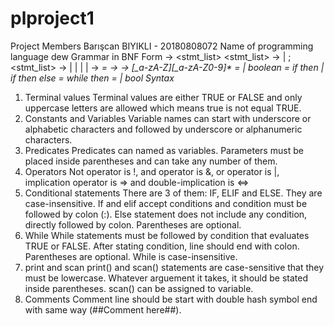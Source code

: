 # plproject1
Project Members
Barışcan BIYIKLI - 20180808072
Name of programming language
dew
Grammar in BNF Form
<program> -> <stmt_list>
<stmt_list> -> <statement> | <statement>;<stmt_list>
<statement> -> <assignment> | <if-statement> | <while-loop> | <print> | <scan>
<assignment> -> <var> = <expression>
<var> -> <identifier> 
<identifier> -> [_a-zA-Z][_a-zA-Z0-9]*
<expression> = <var> | boolean
<if-statement> = if <expression> then <statement> | if <expression> then <statement> else <statement>
<while-loop> = while <expression> then <statement>
<print> = <var> | bool
Syntax
1. Terminal values
    Terminal values are either TRUE or FALSE and only uppercase letters are allowed which means true is not equal TRUE.
2. Constants and Variables
    Variable names can start with underscore or alphabetic characters and followed by underscore or alphanumeric characters.
3. Predicates
    Predicates can named as variables. Parameters must be placed inside parentheses and can take any number of them.
4. Operators
    Not operator is !, and operator is &, or operator is |, implication operator is => and double-implication is <=>
5. Conditional statements
    There are 3 of them: IF, ELIF and ELSE. They are case-insensitive. If and elif accept conditions and condition must
    be followed by colon (:). Else statement does not include any condition, directly followed by colon. Parentheses are 
    optional.
6. While
    While statements must be followed by condition that evaluates TRUE or FALSE. After stating condition, line should end
    with colon. Parentheses are optional. While is case-insensitive.
7. print and scan
    print() and scan() statements are case-sensitive that they must be lowercase. Whatever arguement it takes, it should be 
    stated inside parentheses. scan() can be assigned to variable.
8. Comments
    Comment line should be start with double hash symbol end with same way (##Comment here##).
